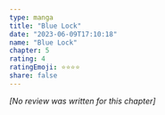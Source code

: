 ```yaml
---
type: manga
title: "Blue Lock"
date: "2023-06-09T17:10:18"
name: "Blue Lock"
chapter: 5
rating: 4
ratingEmoji: ⭐️⭐️⭐️⭐️
share: false
---
```


*[No review was written for this chapter]*
